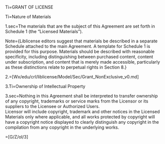 Ti=GRANT OF LICENSE

Ti=Nature of Materials

1.sec=The materials that are the subject of this Agreement are set forth in Schedule 1 (the “Licensed Materials”). 

Note={Liblicense editors suggest that materials be described in a separate Schedule attached to the main Agreement. A template for Schedule 1 is provided for this purpose. Materials should be described with reasonable specificity, including distinguishing between purchased content, content under subscription, and content that is merely made accessible, particularly as these distinctions relate to perpetual rights in Section 8.}

2.=[Wx/edu/crl/liblicense/Model/Sec/Grant_NonExclusive_v0.md]

3.Ti=Ownership of Intellectual Property

3.sec=Nothing in this Agreement shall be interpreted to transfer ownership of any copyright, trademarks or service marks from the Licensor or its suppliers to the Licensee or Authorized Users.<br>Licensor will include copyright, trademark and other notices in the Licensed Materials only where applicable, and all works protected by copyright will have a copyright notice displayed to clearly distinguish any copyright in the compilation from any copyright in the underlying works.

=[G/Z/ol/3]
